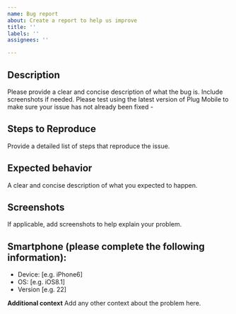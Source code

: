 ```yaml
---
name: Bug report
about: Create a report to help us improve
title: ''
labels: ''
assignees: ''

---
```


## Description
Please provide a clear and concise description of what the bug is. Include screenshots if needed. Please test using the latest version of Plug Mobile to make sure your issue has not already been fixed -

## Steps to Reproduce
Provide a detailed list of steps that reproduce the issue.

## Expected behavior
A clear and concise description of what you expected to happen.

## Screenshots
If applicable, add screenshots to help explain your problem.

## Smartphone (please complete the following information):
 - Device: [e.g. iPhone6]
 - OS: [e.g. iOS8.1]
 - Version [e.g. 22]

**Additional context**
Add any other context about the problem here.
